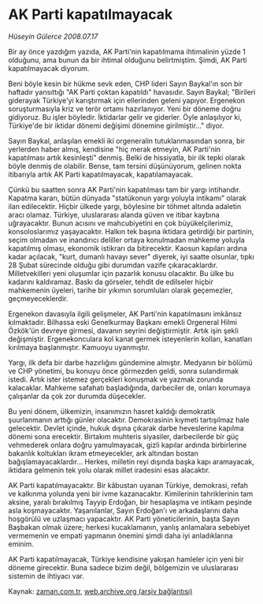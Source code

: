 # AK Parti kapatılmayacak

*Hüseyin Gülerce 2008.07.17*

<tr><td class="metin" colspan="2" style="padding-top: 20px; padding-left: 5px; padding-right: 10px;">Bir ay önce yazdığım yazıda, AK Parti'nin kapatılmama ihtimalinin yüzde 1 olduğunu, ama bunun da bir ihtimal olduğunu belirtmiştim. Şimdi, AK Parti kapatılmayacak diyorum.</td></tr><tr><td class="metin" colspan="2" style="padding-top: 20px; padding-left: 5px; padding-right: 10px;"><p>Beni böyle kesin bir hükme sevk eden, CHP lideri Sayın Baykal'ın son bir haftadır yansıttığı "AK Parti çoktan kapatıldı" havasıdır. Sayın Baykal; "Birileri giderayak Türkiye'yi karıştırmak için ellerinden geleni yapıyor. Ergenekon soruşturmasıyla kriz ve terör ortamı hazırlanıyor. Yeni bir döneme doğru gidiyoruz. Bu işler böyledir. İktidarlar gelir ve giderler. Öyle anlaşılıyor ki, Türkiye'de bir iktidar dönemi değişimi dönemine girilmiştir..." diyor.
<p>Sayın Baykal, anlaşılan emekli iki orgeneralin tutuklanmasından sonra, bir yerlerden haber almış, kendisine "hiç merak etmeyin, AK Parti'nin kapatılması artık kesinleşti" denmiş. Belki de hissiyatla, bir ilk tepki olarak böyle denmiş de olabilir. Bense, tam tersini düşünüyorum, gelinen nokta itibarıyla artık AK Parti kapatılmayacak, kapatılamayacak.
<p>Çünkü bu saatten sonra AK Parti'nin kapatılması tam bir yargı intiharıdır. Kapatma kararı, bütün dünyada "statükonun yargı yoluyla intikamı" olarak ilan edilecektir. Hiçbir ülkede yargı, böylesine bir töhmet altında adaletin aracı olamaz. Türkiye, uluslararası alanda güven ve itibar kaybına uğrayacaktır. Bunun acısını ve mahcubiyetini en çok büyükelçilerimiz, konsoloslarımız yaşayacaktır. Halkın tek başına iktidara getirdiği bir partinin, seçim olmadan ve inandırıcı deliller ortaya konulmadan mahkeme yoluyla kapatılmış olması, ekonomik istikrarı da bitirecektir. Kaosun kapıları ardına kadar açılacak, "kurt, dumanlı havayı sever" diyerek, iyi saatte olsunlar, tıpkı 28 Şubat sürecinde olduğu gibi durumdan vazife çıkaracaklardır. Milletvekilleri yeni oluşumlar için pazarlık konusu olacaktır. Bu ülke bu kadarını kaldıramaz. Baskı da görseler, tehdit de edilseler hiçbir mahkemenin üyeleri, tarihe bir yıkımın sorumluları olarak geçemezler, geçmeyeceklerdir.
<p>Ergenekon davasıyla ilgili gelişmeler, AK Parti'nin kapatılmasını imkânsız kılmaktadır. Bilhassa eski Genelkurmay Başkanı emekli Orgeneral Hilmi Özkök'ün devreye girmesi, davanın seyrini değiştirmiştir. Artık işin şekli değişmiştir. Ergenekonculara kol kanat germek isteyenlerin kolları, kanatları kırılmaya başlanmıştır. Kamuoyu uyanmıştır. 
<p>Yargı, ilk defa bir darbe hazırlığını gündemine almıştır. Medyanın bir bölümü ve CHP yönetimi, bu konuyu önce görmezden geldi, sonra sulandırmak istedi. Artık ister istemez gerçekleri konuşmak ve yazmak zorunda kalacaklar. Mahkeme safahatı başladığında, darbeciler de, onları korumaya çalışanlar da çok zor durumda düşecekler. 
<p>Bu yeni dönem, ülkemizin, insanımızın hasret kaldığı demokratik şuurlanmanın arttığı günler olacaktır. Demokrasinin kıymeti tartışılmaz hale gelecektir. Devlet içinde, hukuk dışına çıkarak darbe heveslerine kapılma dönemi sona erecektir. Birtakım muhteris siyasiler, darbecilerde bir güç vehmederek onlara doğru yamulmayacak, gizli kapılar ardında birbirlerine bakanlık koltukları ikram etmeyecekler, ark altından bostan bağışlamayacaklardır... Herkes, milletin reyi dışında başka kapı aramayacak, iktidara gelmenin tek yolu olarak millet iradesini esas alacaktır.
<p>AK Parti kapatılmayacaktır. Bir kâbustan uyanan Türkiye, demokrasi, refah ve kalkınma yolunda yeni bir ivme kazanacaktır. Kimilerinin tahriklerinin tam aksine, yaralı bırakılmış Tayyip Erdoğan, bir hesaplaşma ve intikam peşinde asla koşmayacaktır. Yaşanılanlar, Sayın Erdoğan'ı ve arkadaşlarını daha hoşgörülü ve uzlaşmacı yapacaktır. AK Parti yöneticilerinin, başta Sayın Başbakan olmak üzere; herkesi kucaklamanın, yanlış anlamalara sebebiyet vermemenin ve empati yapmanın önemini şimdi daha iyi anladıklarına eminim. 
<p>AK Parti kapatılmayacak, Türkiye kendisine yakışan hamleler için yeni bir döneme girecektir. Buna sadece bizim değil, bölgemizin ve uluslararası sistemin de ihtiyacı var.<br/></p></p></p></p></p></p></p></p></td></tr>

Kaynak: [zaman.com.tr](http://zaman.com.tr/yazar.do?yazino=715052), [web.archive.org (arşiv bağlantısı)](http://web.archive.org/web/20080912150231/http://www.zaman.com.tr:80/yazar.do?yazino=715052)
